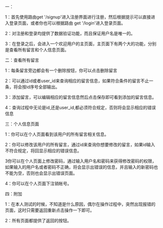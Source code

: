 一：

1：首先使用路由get '/signup'进入注册界面进行注册，然后根据提示可以直接进入登录页面，或者你也可以根据路由 get '/login'进入登录页面。

2：对注册和登录均提供了数据验证功能，而且保证用户名是唯一的。

3：在登录之后，会进入一个欢迎用户的主页面，主页面下有两个大的功能，分别是查看所有留言和个人信息页面。

二：查看所有留言

1：每条留言旁边都会有一个删除按钮，你可以点击删除留言

2：可以通过id或者user_id来查询相应的留言信息，如果符合条件的留言不止一条，将会按id序号全部输出。

3：添加留言，可以编辑相应的留言信息然后点击保存即可看到添加的留言信息。

4：查询过程中无论是id,还是user_id,都必须符合规定，否则将会显示相应的错误信息

三：个人信息页面

1：你可以在个人页面看到该用户的所有留言相关信息。

2：你可以修改该用户的所有留言，通过id来查询你想要修改的留言，如果id输入不符合规定，将回显示相应的错误信息。

3你可以在个人页面上修改密码，通过输入用户名和密码来获得修改密码的权限，如果输入的用户名或者密码不正确，将会显示出错误的信息，并且输入的新密码也不能为空，否则也会显示出错误页面。

4：你可以在个人页面下注销帐号。

四：附加

1：在本人测试的时候，不知道是什么原因，偶尔在操作过程中，突然出现报错的页面，这时只需要返回重新点击操作一下即可。

2：所有页面都提供了返回的按钮。
